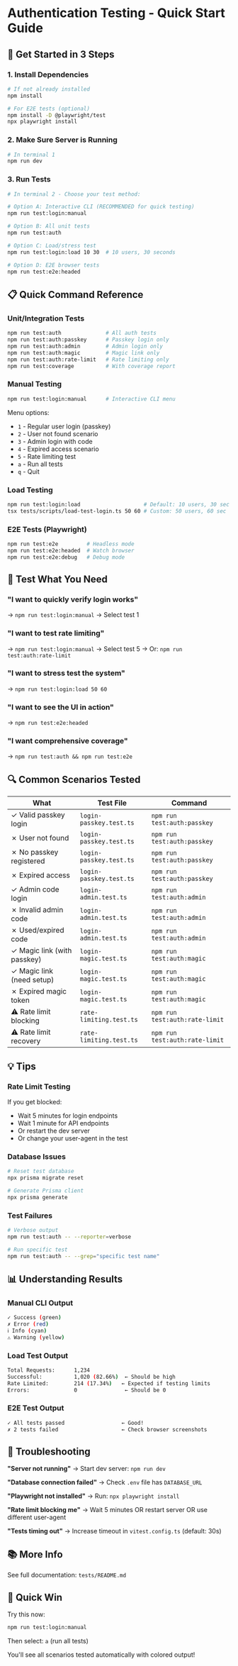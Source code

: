 # Authentication Testing - Quick Start Guide

## 🚀 Get Started in 3 Steps

### 1. Install Dependencies

```bash
# If not already installed
npm install

# For E2E tests (optional)
npm install -D @playwright/test
npx playwright install
```

### 2. Make Sure Server is Running

```bash
# In terminal 1
npm run dev
```

### 3. Run Tests

```bash
# In terminal 2 - Choose your test method:

# Option A: Interactive CLI (RECOMMENDED for quick testing)
npm run test:login:manual

# Option B: All unit tests
npm run test:auth

# Option C: Load/stress test
npm run test:login:load 10 30  # 10 users, 30 seconds

# Option D: E2E browser tests
npm run test:e2e:headed
```

## 📋 Quick Command Reference

### Unit/Integration Tests
```bash
npm run test:auth              # All auth tests
npm run test:auth:passkey      # Passkey login only
npm run test:auth:admin        # Admin login only
npm run test:auth:magic        # Magic link only
npm run test:auth:rate-limit   # Rate limiting only
npm run test:coverage          # With coverage report
```

### Manual Testing
```bash
npm run test:login:manual      # Interactive CLI menu
```

Menu options:
- `1` - Regular user login (passkey)
- `2` - User not found scenario
- `3` - Admin login with code
- `4` - Expired access scenario
- `5` - Rate limiting test
- `a` - Run all tests
- `q` - Quit

### Load Testing
```bash
npm run test:login:load                    # Default: 10 users, 30 sec
tsx tests/scripts/load-test-login.ts 50 60 # Custom: 50 users, 60 sec
```

### E2E Tests (Playwright)
```bash
npm run test:e2e         # Headless mode
npm run test:e2e:headed  # Watch browser
npm run test:e2e:debug   # Debug mode
```

## 🎯 Test What You Need

### "I want to quickly verify login works"
→ `npm run test:login:manual` → Select test 1

### "I want to test rate limiting"
→ `npm run test:login:manual` → Select test 5
→ Or: `npm run test:auth:rate-limit`

### "I want to stress test the system"
→ `npm run test:login:load 50 60`

### "I want to see the UI in action"
→ `npm run test:e2e:headed`

### "I want comprehensive coverage"
→ `npm run test:auth && npm run test:e2e`

## 🔍 Common Scenarios Tested

| What | Test File | Command |
|------|-----------|---------|
| ✓ Valid passkey login | `login-passkey.test.ts` | `npm run test:auth:passkey` |
| ✗ User not found | `login-passkey.test.ts` | `npm run test:auth:passkey` |
| ✗ No passkey registered | `login-passkey.test.ts` | `npm run test:auth:passkey` |
| ✗ Expired access | `login-passkey.test.ts` | `npm run test:auth:passkey` |
| ✓ Admin code login | `login-admin.test.ts` | `npm run test:auth:admin` |
| ✗ Invalid admin code | `login-admin.test.ts` | `npm run test:auth:admin` |
| ✗ Used/expired code | `login-admin.test.ts` | `npm run test:auth:admin` |
| ✓ Magic link (with passkey) | `login-magic.test.ts` | `npm run test:auth:magic` |
| ✓ Magic link (need setup) | `login-magic.test.ts` | `npm run test:auth:magic` |
| ✗ Expired magic token | `login-magic.test.ts` | `npm run test:auth:magic` |
| ⚠ Rate limit blocking | `rate-limiting.test.ts` | `npm run test:auth:rate-limit` |
| ⚠ Rate limit recovery | `rate-limiting.test.ts` | `npm run test:auth:rate-limit` |

## 💡 Tips

### Rate Limit Testing
If you get blocked:
- Wait 5 minutes for login endpoints
- Wait 1 minute for API endpoints
- Or restart the dev server
- Or change your user-agent in the test

### Database Issues
```bash
# Reset test database
npx prisma migrate reset

# Generate Prisma client
npx prisma generate
```

### Test Failures
```bash
# Verbose output
npm run test:auth -- --reporter=verbose

# Run specific test
npm run test:auth -- --grep="specific test name"
```

## 📊 Understanding Results

### Manual CLI Output
```bash
✓ Success (green)
✗ Error (red)
ℹ Info (cyan)
⚠ Warning (yellow)
```

### Load Test Output
```bash
Total Requests:      1,234
Successful:          1,020 (82.66%)  ← Should be high
Rate Limited:        214 (17.34%)   ← Expected if testing limits
Errors:              0               ← Should be 0
```

### E2E Test Output
```bash
✓ All tests passed                  ← Good!
✗ 2 tests failed                    ← Check browser screenshots
```

## 🐛 Troubleshooting

**"Server not running"**
→ Start dev server: `npm run dev`

**"Database connection failed"**
→ Check `.env` file has `DATABASE_URL`

**"Playwright not installed"**
→ Run: `npx playwright install`

**"Rate limit blocking me"**
→ Wait 5 minutes OR restart server OR use different user-agent

**"Tests timing out"**
→ Increase timeout in `vitest.config.ts` (default: 30s)

## 📚 More Info

See full documentation: `tests/README.md`

## 🎉 Quick Win

Try this now:
```bash
npm run test:login:manual
```

Then select: `a` (run all tests)

You'll see all scenarios tested automatically with colored output!
